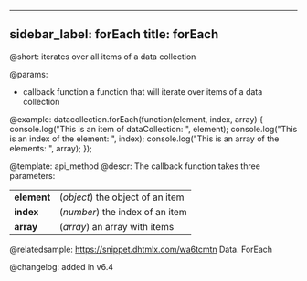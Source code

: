 
---
sidebar_label: forEach
title: forEach
---          

@short:
iterates over all items of a data collection

@params:
- callback	function    a function that will iterate over items of a data collection


@example:
datacollection.forEach(function(element, index, array) {
    console.log("This is an item of dataCollection: ", element);
    console.log("This is an index of the element: ", index);
    console.log("This is an array of the elements: ", array);
});


@template: api_method
@descr:
The callback function takes three parameters:

<table class="webixdoc_links">
	<tbody>
        <tr>
			<td class="webixdoc_links0"><b>element</b></td>
			<td>(<i>object</i>) the object of an item</td>
		</tr>
        <tr>
			<td class="webixdoc_links0"><b>index</b></td>
			<td>(<i>number</i>) the index of an item</td>
		</tr>
        <tr>
			<td class="webixdoc_links0"><b>array</b></td>
			<td>(<i>array</i>) an array with items</td>
		</tr>
    </tbody>
</table>


@relatedsample: https://snippet.dhtmlx.com/wa6tcmtn	Data. ForEach


@changelog: added in v6.4


